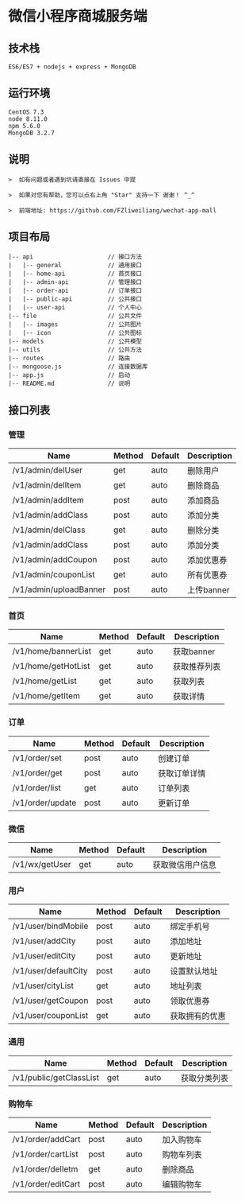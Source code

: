 # 微信小程序商城服务端

## 技术栈
```
ES6/ES7 + nodejs + express + MongoDB
```

## 运行环境
```
CentOS 7.3
node 8.11.0
npm 5.6.0
MongoDB 3.2.7
```

## 说明
```
>  如有问题或者遇到坑请直接在 Issues 中提

>  如果对您有帮助，您可以点右上角 "Star" 支持一下 谢谢！ ^_^

>  前端地址: https://github.com/FZliweiliang/wechat-app-mall

```

## 项目布局
```
|-- api                     // 接口方法
|   |-- general             // 通用接口
|   |-- home-api            // 首页接口
|   |-- admin-api           // 管理接口
|   |-- order-api           // 订单接口
|   |-- public-api          // 公共接口
|   |-- user-api            // 个人中心
|-- file                    // 公共文件
|   |-- images              // 公共图片
|   |-- icon                // 公共图标
|-- models                  // 公共模型
|-- utils                   // 公共方法
|-- routes                  // 路由
|-- mongoose.js             // 连接数据库
|-- app.js                  // 启动
|-- README.md               // 说明
```

## 接口列表
### 管理
| Name       | Method          | Default  | Description  |
| ----------- |:--------------| ---------|--------------|
| /v1/admin/delUser   | get        | auto | 删除用户 |
| /v1/admin/delItem  | get        | auto   | 删除商品 |
| /v1/admin/addItem  | post        | auto   | 添加商品 |
| /v1/admin/addClass  | post        | auto   | 添加分类 |
| /v1/admin/delClass  | get        | auto   | 删除分类 |
| /v1/admin/addClass  | post        | auto   | 添加分类 |
| /v1/admin/addCoupon  | post        | auto   | 添加优惠券 |
| /v1/admin/couponList  | get        | auto   | 所有优惠券 |
| /v1/admin/uploadBanner  | post        | auto   | 上传banner |

### 首页
| Name       | Method          | Default  | Description  |
| ----------- |:--------------| ---------|--------------|
| /v1/home/bannerList   | get        | auto | 获取banner |
| /v1/home/getHotList  | get        | auto   | 获取推荐列表 |
| /v1/home/getList  | get        | auto   | 获取列表 |
| /v1/home/getItem  | get        | auto   | 获取详情 |

### 订单
| Name       | Method          | Default  | Description  |
| ----------- |:--------------| ---------|--------------|
| /v1/order/set   | post        | auto | 创建订单 |
| /v1/order/get  | post        | auto   | 获取订单详情 |
| /v1/order/list  | get        | auto   | 订单列表 |
| /v1/order/update  | post        | auto   | 更新订单 |

### 微信
| Name       | Method          | Default  | Description  |
| ----------- |:--------------| ---------|--------------|
| /v1/wx/getUser   | get        | auto | 获取微信用户信息 |

### 用户
| Name       | Method          | Default  | Description  |
| ----------- |:--------------| ---------|--------------|
| /v1/user/bindMobile   | post        | auto | 绑定手机号 |
| /v1/user/addCity   | post        | auto | 添加地址 |
| /v1/user/editCity   | post        | auto | 更新地址 |
| /v1/user/defaultCity   | post        | auto | 设置默认地址 |
| /v1/user/cityList   | get        | auto | 地址列表 |
| /v1/user/getCoupon   | post        | auto | 领取优惠券 |
| /v1/user/couponList   | get        | auto | 获取拥有的优惠 |

### 通用
| Name       | Method          | Default  | Description  |
| ----------- |:--------------| ---------|--------------|
| /v1/public/getClassList   | get        | auto | 获取分类列表 |

### 购物车
| Name       | Method          | Default  | Description  |
| ----------- |:--------------| ---------|--------------|
| /v1/order/addCart   | post        | auto | 加入购物车 |
| /v1/order/cartList   | post        | auto | 购物车列表 |
| /v1/order/delIetm   | get        | auto | 删除商品 |
| /v1/order/editCart   | post        | auto | 编辑购物车 |

